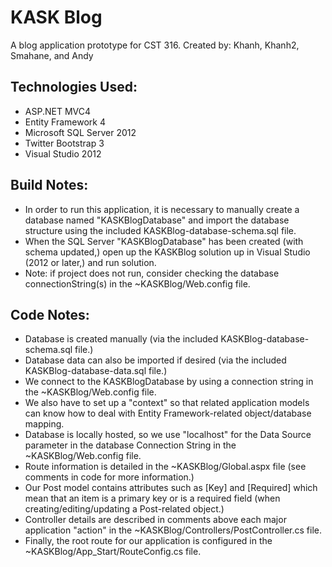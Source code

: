 # KASK Blog
A blog application prototype for CST 316.
Created by: Khanh, Khanh2, Smahane, and Andy

## Technologies Used:
* ASP.NET MVC4
* Entity Framework 4
* Microsoft SQL Server 2012
* Twitter Bootstrap 3
* Visual Studio 2012

## Build Notes:
* In order to run this application, it is necessary to manually create a database named "KASKBlogDatabase" and import the database structure using the included KASKBlog-database-schema.sql file.
* When the SQL Server "KASKBlogDatabase" has been created (with schema updated,) open up the KASKBlog solution up in Visual Studio (2012 or later,) and run solution.
* Note: if project does not run, consider checking the database connectionString(s) in the ~KASKBlog/Web.config file.

## Code Notes:
* Database is created manually (via the included KASKBlog-database-schema.sql file.)
* Database data can also be imported if desired (via the included KASKBlog-database-data.sql file.)
* We connect to the KASKBlogDatabase by using a connection string in the ~KASKBlog/Web.config file.
* We also have to set up a "context" so that related application models can know how to deal with Entity Framework-related object/database mapping.
* Database is locally hosted, so we use "localhost" for the Data Source parameter in the database Connection String in the ~KASKBlog/Web.config file.
* Route information is detailed in the ~KASKBlog/Global.aspx file (see comments in code for more information.)
* Our Post model contains attributes such as [Key] and [Required] which mean that an item is a primary key or is a required field (when creating/editing/updating a Post-related object.)
* Controller details are described in comments above each major application "action" in the ~KASKBlog/Controllers/PostController.cs file.
* Finally, the root route for our application is configured in the ~KASKBlog/App_Start/RouteConfig.cs file.